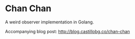 # Chan Chan

A weird observer implementation in Golang.

Accompanying blog post: http://blog.castillobg.co/chan-chan
